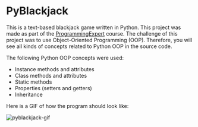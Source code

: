 # PyBlackjack

This is a text-based blackjack game written in Python. This project was made
as part of the [ProgrammingExpert](https://www.programmingexpert.io/) course.
The challenge of this project was to use Object-Oriented Programming (OOP).
Therefore, you will see all kinds of concepts related to Python OOP in the
source code.

The following Python OOP concepts were used:
- Instance methods and attributes
- Class methods and attributes
- Static methods
- Properties (setters and getters)
- Inheritance

Here is a GIF of how the program should look like:

![pyblackjack-gif](./PyBlackjack.gif)

